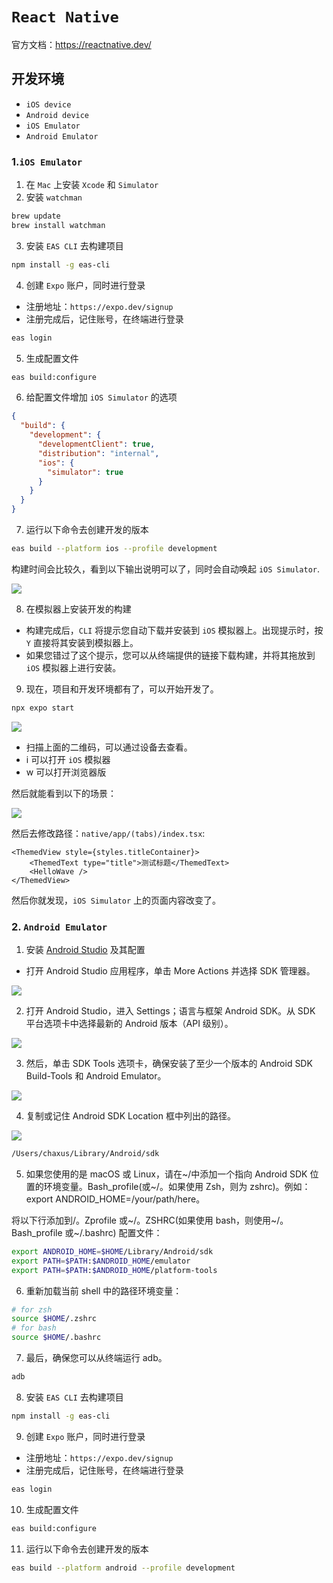 # `React Native`

官方文档：https://reactnative.dev/

## 开发环境

- `iOS device`
- `Android device`
- `iOS Emulator`
- `Android Emulator`

### 1.`iOS Emulator`

1. 在 `Mac` 上安装 `Xcode` 和 `Simulator`
2. 安装 `watchman`

```sh
brew update 
brew install watchman
```

3. 安装 `EAS CLI` 去构建项目

```sh
npm install -g eas-cli
```

4. 创建 `Expo` 账户，同时进行登录

- 注册地址：`https://expo.dev/signup`
- 注册完成后，记住账号，在终端进行登录

```sh
eas login
```

5. 生成配置文件

```sh
eas build:configure
```

6. 给配置文件增加 `iOS Simulator` 的选项

```json
{
  "build": {
    "development": {
      "developmentClient": true,
      "distribution": "internal",
      "ios": {
        "simulator": true
      }
    }
  }
}
```

7. 运行以下命令去创建开发的版本

```sh
eas build --platform ios --profile development
```

构建时间会比较久，看到以下输出说明可以了，同时会自动唤起 `iOS Simulator`.

![](./assets/ios-eas-simulator-build.jpeg)

8. 在模拟器上安装开发的构建

- 构建完成后，`CLI` 将提示您自动下载并安装到 `iOS` 模拟器上。出现提示时，按 `Y` 直接将其安装到模拟器上。
- 如果您错过了这个提示，您可以从终端提供的链接下载构建，并将其拖放到 `iOS` 模拟器上进行安装。

9. 现在，项目和开发环境都有了，可以开始开发了。

```sh
npx expo start
```

![](./assets/ios-eas-simulator-development.jpeg)

- 扫描上面的二维码，可以通过设备去查看。
- i 可以打开 `iOS` 模拟器
- w 可以打开浏览器版

然后就能看到以下的场景：

![](./assets/ios-simulator-development-show.png)

然后去修改路径：`native/app/(tabs)/index.tsx`:

```tsx
<ThemedView style={styles.titleContainer}>
    <ThemedText type="title">测试标题</ThemedText>
    <HelloWave />
</ThemedView>
```

然后你就发现，`iOS Simulator` 上的页面内容改变了。

### 2. `Android Emulator`

1. 安装 [Android Studio](https://developer.android.com/studio) 及其配置

- 打开 Android Studio 应用程序，单击 More Actions 并选择 SDK 管理器。

![](./assets/android-studio-setting.jpeg)

2. 打开 Android Studio，进入 Settings；语言与框架 Android SDK。从 SDK 平台选项卡中选择最新的 Android 版本（API 级别）。

![](./assets/android-studio-setting-select-latest-api-sdk.jpeg)

3. 然后，单击 SDK Tools 选项卡，确保安装了至少一个版本的 Android SDK Build-Tools 和 Android Emulator。

![](./assets/android-studio-setting-select-latest-api-sdk-tools.jpeg)

4. 复制或记住 Android SDK Location 框中列出的路径。

![](./assets/android-studio-setting-path.jpeg)

```sh
/Users/chaxus/Library/Android/sdk
```

5. 如果您使用的是 macOS 或 Linux，请在~/中添加一个指向 Android SDK 位置的环境变量。Bash_profile(或~/。如果使用 Zsh，则为 zshrc)。例如：export ANDROID_HOME=/your/path/here。

将以下行添加到/。Zprofile 或~/。ZSHRC(如果使用 bash，则使用~/。Bash_profile 或~/.bashrc) 配置文件：

```sh
export ANDROID_HOME=$HOME/Library/Android/sdk
export PATH=$PATH:$ANDROID_HOME/emulator
export PATH=$PATH:$ANDROID_HOME/platform-tools
```

6. 重新加载当前 shell 中的路径环境变量：

```sh
# for zsh
source $HOME/.zshrc
# for bash
source $HOME/.bashrc
```

7. 最后，确保您可以从终端运行 adb。

```sh
adb
```

8. 安装 `EAS CLI` 去构建项目

```sh
npm install -g eas-cli
```

9. 创建 `Expo` 账户，同时进行登录

- 注册地址：`https://expo.dev/signup`
- 注册完成后，记住账号，在终端进行登录

```sh
eas login
```

10. 生成配置文件

```sh
eas build:configure
```

11. 运行以下命令去创建开发的版本

```sh
eas build --platform android --profile development
```

